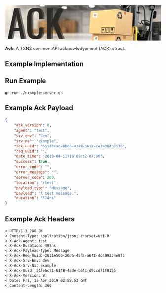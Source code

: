 ![Ack](https://raw.githubusercontent.com/txn2/ack/master/mast.jpg)

**Ack**: A TXN2 common API acknowledgement (ACK) struct.

## Example Implementation


## Run Example

```shell
go run ./example/server.go
```

## Example Ack Payload

```json
{
    "ack_version": 8,
    "agent": "test",
    "srv_env": "dev",
    "srv_ns": "example",
    "ack_uuid": "65143cad-8b06-4388-b618-ce3a364b7136",
    "req_uuid": "",
    "date_time": "2019-04-11T19:09:32-07:00",
    "success": true,
    "error_code": "",
    "error_message": "",
    "server_code": 200,
    "location": "/test",
    "payload_type": "Message",
    "payload": "A test message.",
    "duration": "514ns"
}
```

## Example Ack Headers

```plain
< HTTP/1.1 200 OK
< Content-Type: application/json; charset=utf-8
< X-Ack-Agent: test
< X-Ack-Duration: 487ns
< X-Ack-Payload-Type: Message
< X-Ack-Req-Uuid: 2031e500-20d6-454a-a641-dc409334e8f3
< X-Ack-Srv-Env: dev
< X-Ack-Srv-Ns: example
< X-Ack-Uuid: 21fe6c71-6148-4ade-b64c-d9ccd71f8325
< X-Ack-Version: 8
< Date: Fri, 12 Apr 2019 02:58:52 GMT
< Content-Length: 366
```